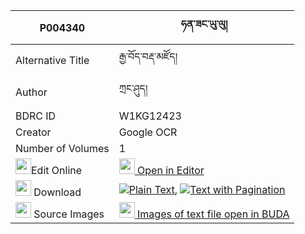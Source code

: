 |P004340|ཧན་ཟང་ཡུ་ལུ། 
| --- | --- 
|Alternative Title |རྒྱ་བོད་བརྡ་མཛོད།
|Author| ཀྲང་ཤུད།
|BDRC ID | W1KG12423
|Creator | Google OCR
|Number of Volumes| 1
|<img width="25" src="https://img.icons8.com/color/25/000000/edit-property.png">Edit Online| [<img width="25" src="https://avatars.githubusercontent.com/u/45091458?s=200&v=4"> Open in Editor](http://editor.openpecha.org/P004340)
|<img width="25" src="https://img.icons8.com/fluent/48/000000/download-2.png"/>  Download | [![](https://img.icons8.com/color/20/000000/txt.png)Plain Text](https://github.com/Openpecha/P004340/releases/download/v2/hen_zang_yu_lu_plain_P004340.zip), [![](https://img.icons8.com/color/20/000000/txt.png)Text with Pagination](https://github.com/Openpecha/P004340/releases/download/v2/hen_zang_yu_lu_pages_P004340.zip)
|<img width="25" src="https://img.icons8.com/plasticine/100/000000/pictures-folder.png"/>  Source Images | [<img width="25" src="https://library.bdrc.io/icons/BUDA-small.svg"> Images of text file open in BUDA](https://library.bdrc.io/show/bdr:W1KG12423)